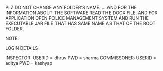 PLZ DO NOT CHANGE ANY FOLDER'S NAME.
....AND FOR THE INFORMATION ABOUT THE SOFTWARE READ THE DOCX FILE.
AND FOR APPLICATION OPEN POLICE MANAGEMENT SYSTEM 
AND RUN THE EXECUTABLE JAR FILE THAT HAS SAME NAME AS THAT OF THE ROOT FOLDER.

NOTE:

LOGIN DETAILS

INSPECTOR: USERID = dhruv   PWD = sharma
COMMISSONER: USERID = aditya  PWD = kashyap
